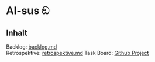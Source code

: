 # AI-sus ඞ

## Inhalt
Backlog: [backlog.md](.docs/backlog.md)  
Retrospektive: [retrospektive.md](.docs/retrospektive.md)
Task Board: [Github Project](https://github.com/users/Vngdv/projects/2)


